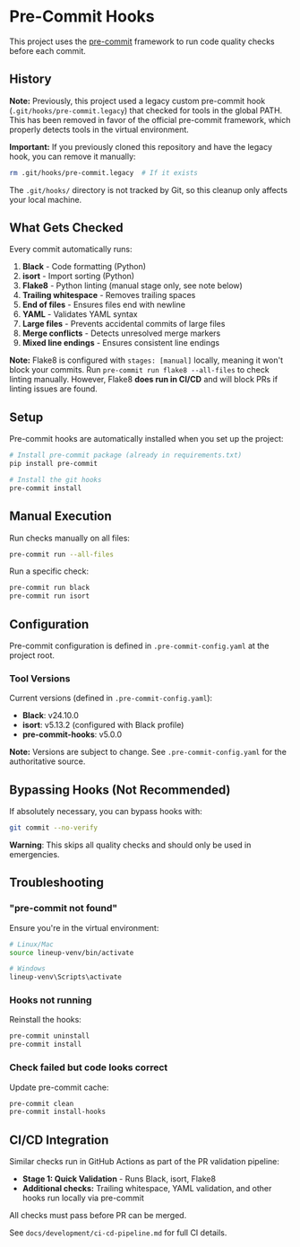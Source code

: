 # Pre-Commit Hooks

This project uses the [pre-commit](https://pre-commit.com/) framework to run code quality checks before each commit.

## History

**Note:** Previously, this project used a legacy custom pre-commit hook (`.git/hooks/pre-commit.legacy`) that checked for tools in the global PATH. This has been removed in favor of the official pre-commit framework, which properly detects tools in the virtual environment.

**Important:** If you previously cloned this repository and have the legacy hook, you can remove it manually:
```bash
rm .git/hooks/pre-commit.legacy  # If it exists
```

The `.git/hooks/` directory is not tracked by Git, so this cleanup only affects your local machine.

## What Gets Checked

Every commit automatically runs:

1. **Black** - Code formatting (Python)
2. **isort** - Import sorting (Python)
3. **Flake8** - Python linting (manual stage only, see note below)
4. **Trailing whitespace** - Removes trailing spaces
5. **End of files** - Ensures files end with newline
6. **YAML** - Validates YAML syntax
7. **Large files** - Prevents accidental commits of large files
8. **Merge conflicts** - Detects unresolved merge markers
9. **Mixed line endings** - Ensures consistent line endings

**Note:** Flake8 is configured with `stages: [manual]` locally, meaning it won't block your commits. Run `pre-commit run flake8 --all-files` to check linting manually. However, Flake8 **does run in CI/CD** and will block PRs if linting issues are found.

## Setup

Pre-commit hooks are automatically installed when you set up the project:

```bash
# Install pre-commit package (already in requirements.txt)
pip install pre-commit

# Install the git hooks
pre-commit install
```

## Manual Execution

Run checks manually on all files:

```bash
pre-commit run --all-files
```

Run a specific check:

```bash
pre-commit run black
pre-commit run isort
```

## Configuration

Pre-commit configuration is defined in `.pre-commit-config.yaml` at the project root.

### Tool Versions

Current versions (defined in `.pre-commit-config.yaml`):

- **Black**: v24.10.0
- **isort**: v5.13.2 (configured with Black profile)
- **pre-commit-hooks**: v5.0.0

**Note:** Versions are subject to change. See `.pre-commit-config.yaml` for the authoritative source.

## Bypassing Hooks (Not Recommended)

If absolutely necessary, you can bypass hooks with:

```bash
git commit --no-verify
```

**Warning**: This skips all quality checks and should only be used in emergencies.

## Troubleshooting

### "pre-commit not found"

Ensure you're in the virtual environment:

```bash
# Linux/Mac
source lineup-venv/bin/activate

# Windows
lineup-venv\Scripts\activate
```

### Hooks not running

Reinstall the hooks:

```bash
pre-commit uninstall
pre-commit install
```

### Check failed but code looks correct

Update pre-commit cache:

```bash
pre-commit clean
pre-commit install-hooks
```

## CI/CD Integration

Similar checks run in GitHub Actions as part of the PR validation pipeline:

- **Stage 1: Quick Validation** - Runs Black, isort, Flake8
- **Additional checks:** Trailing whitespace, YAML validation, and other hooks run locally via pre-commit

All checks must pass before PR can be merged.

See `docs/development/ci-cd-pipeline.md` for full CI details.
